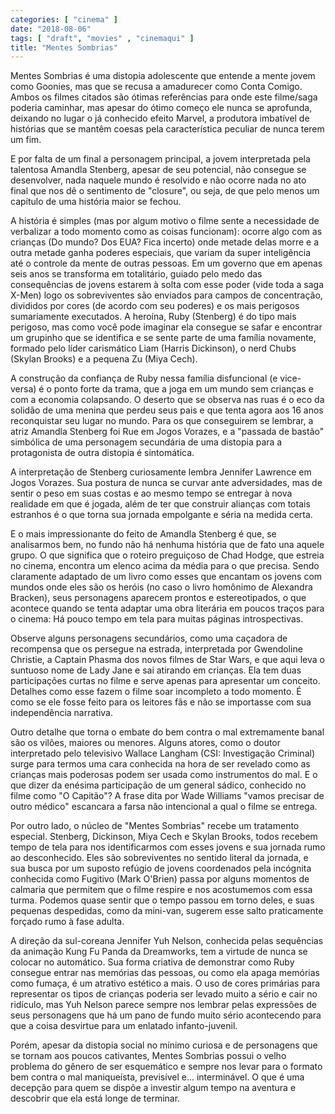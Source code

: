 ```yaml
---
categories: [ "cinema" ]
date: "2018-08-06"
tags: [ "draft", "movies" , "cinemaqui" ]
title: "Mentes Sombrias"
---
```

Mentes Sombrias é uma distopia adolescente que entende a mente jovem
como Goonies, mas que se recusa a amadurecer como Conta Comigo. Ambos
os filmes citados são ótimas referências para onde este filme/saga
poderia caminhar, mas apesar do ótimo começo ele nunca se aprofunda,
deixando no lugar o já conhecido efeito Marvel, a produtora imbatível
de histórias que se mantêm coesas pela característica peculiar de
nunca terem um fim.

E por falta de um final a personagem principal, a jovem interpretada
pela talentosa Amandla Stenberg, apesar de seu potencial, não consegue
se desenvolver, nada naquele mundo é resolvido e não ocorre nada no
ato final que nos dê o sentimento de "closure", ou seja, de que pelo
menos um capítulo de uma história maior se fechou.

A história é simples (mas por algum motivo o filme sente a necessidade
de verbalizar a todo momento como as coisas funcionam): ocorre algo
com as crianças (Do mundo? Dos EUA? Fica incerto) onde metade delas
morre e a outra metade ganha poderes especiais, que variam da super
inteligência até o controle da mente de outras pessoas. Em um governo
que em apenas seis anos se transforma em totalitário, guiado pelo
medo das consequências de jovens estarem à solta com esse poder (vide
toda a saga X-Men) logo os sobreviventes são enviados para campos de
concentração, divididos por cores (de acordo com seu poderes) e os
mais perigosos sumariamente executados. A heroína, Ruby (Stenberg)
é do tipo mais perigoso, mas como você pode imaginar ela consegue
se safar e encontrar um grupinho que se identifica e se sente parte de
uma família novamente, formado pelo líder carismático Liam (Harris
Dickinson), o nerd Chubs (Skylan Brooks) e a pequena Zu (Miya Cech).

A construção da confiança de Ruby nessa família disfuncional
(e vice-versa) é o ponto forte da trama, que a joga em um mundo sem
crianças e com a economia colapsando. O deserto que se observa nas ruas
é o eco da solidão de uma menina que perdeu seus pais e que tenta agora
aos 16 anos reconquistar seu lugar no mundo. Para os que conseguirem
se lembrar, a atriz Amandla Stenberg foi Rue em Jogos Vorazes, e a
"passada de bastão" simbólica de uma personagem secundária de uma
distopia para a protagonista de outra distopia é sintomática.

A interpretação de Stenberg curiosamente lembra Jennifer Lawrence
em Jogos Vorazes. Sua postura de nunca se curvar ante adversidades,
mas de sentir o peso em suas costas e ao mesmo tempo se entregar à
nova realidade em que é jogada, além de ter que construir alianças
com totais estranhos é o que torna sua jornada empolgante e séria na
medida certa.

E o mais impressionante do feito de Amandla Stenberg é que, se
analisarmos bem, no fundo não há nenhuma história que de fato una
aquele grupo. O que significa que o roteiro preguiçoso de Chad Hodge,
que estreia no cinema, encontra um elenco acima da média para o que
precisa. Sendo claramente adaptado de um livro como esses que encantam os
jovens com mundos onde eles são os heróis (no caso o livro homônimo de
Alexandra Bracken), seus personagens aparecem prontos e estereotipados,
o que acontece quando se tenta adaptar uma obra literária em poucos
traços para o cinema: Há pouco tempo em tela para muitas páginas
introspectivas.

Observe alguns personagens secundários, como uma caçadora de
recompensa que os persegue na estrada, interpretada por Gwendoline
Christie, a Captain Phasma dos novos filmes de Star Wars, e que aqui
leva o suntuoso nome de Lady Jane e sai atirando em crianças. Ela tem
duas participações curtas no filme e serve apenas para apresentar
um conceito. Detalhes como esse fazem o filme soar incompleto a todo
momento. É como se ele fosse feito para os leitores fãs e não se
importasse com sua independência narrativa.

Outro detalhe que torna o embate do bem contra o mal extremamente banal
são os vilões, maiores ou menores. Alguns atores, como o doutor
interpretado pelo televisivo Wallace Langham (CSI: Investigação
Criminal) surge para termos uma cara conhecida na hora de ser revelado
como as crianças mais poderosas podem ser usada como instrumentos do
mal. E o que dizer da enésima participação de um general sádico,
conhecido no filme como "O Capitão"? A frase dita por Wade Williams
"vamos precisar de outro médico" escancara a farsa não intencional a
qual o filme se entrega.

Por outro lado, o núcleo de "Mentes Sombrias" recebe um tratamento
especial. Stenberg, Dickinson, Miya Cech e Skylan Brooks, todos recebem
tempo de tela para nos identificarmos com esses jovens e sua jornada rumo
ao desconhecido. Eles são sobreviventes no sentido literal da jornada,
e sua busca por um suposto refúgio de jovens coordenados pela incógnita
conhecida como Fugitivo (Mark O'Brien) passa por alguns momentos de
calmaria que permitem que o filme respire e nos acostumemos com essa
turma. Podemos quase sentir que o tempo passou em torno deles, e suas
pequenas despedidas, como da mini-van, sugerem esse salto praticamente
forçado rumo à fase adulta.

A direção da sul-coreana Jennifer Yuh Nelson, conhecida pelas
sequências da animação Kung Fu Panda da Dreamworks, tem a virtude
de nunca se colocar no automático. Sua forma criativa de demonstrar
como Ruby consegue entrar nas memórias das pessoas, ou como ela apaga
memórias como fumaça, é um atrativo estético a mais. O uso de cores
primárias para representar os tipos de crianças poderia ser levado
muito a sério e cair no ridículo, mas Yuh Nelson parece sempre nos
lembrar pelas expressões de seus personagens que há um pano de fundo
muito sério acontecendo para que a coisa desvirtue para um enlatado
infanto-juvenil.

Porém, apesar da distopia social no mínimo curiosa e de personagens que
se tornam aos poucos cativantes, Mentes Sombrias possui o velho problema
do gênero de ser esquemático e sempre nos levar para o formato bem
contra o mal maniqueísta, previsível e... interminável. O que é uma
decepção para quem se dispõe a investir algum tempo na aventura e
descobrir que ela está longe de terminar.
